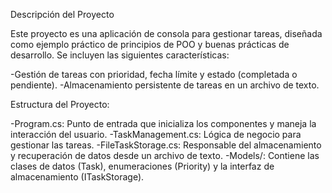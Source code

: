 Descripción del Proyecto

Este proyecto es una aplicación de consola para gestionar tareas, diseñada como ejemplo práctico de principios de POO y buenas prácticas de desarrollo. Se incluyen las siguientes características:

  -Gestión de tareas con prioridad, fecha límite y estado (completada o pendiente).
  -Almacenamiento persistente de tareas en un archivo de texto.

Estructura del Proyecto:

  -Program.cs: Punto de entrada que inicializa los componentes y maneja la interacción del usuario.
  -TaskManagement.cs: Lógica de negocio para gestionar las tareas.
  -FileTaskStorage.cs: Responsable del almacenamiento y recuperación de datos desde un archivo de texto.
  -Models/: Contiene las clases de datos (Task), enumeraciones (Priority) y la interfaz de almacenamiento (ITaskStorage).
